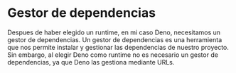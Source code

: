 # Gestor de dependencias

Despues de haber elegido un runtime, en mi caso Deno, necesitamos un gestor de dependencias. Un gestor de dependencias es una herramienta que nos permite instalar y gestionar las dependencias de nuestro proyecto. Sin embargo, al elegir Deno como runtime no es necesario un gestor de dependencias, ya que Deno las gestiona mediante URLs. 